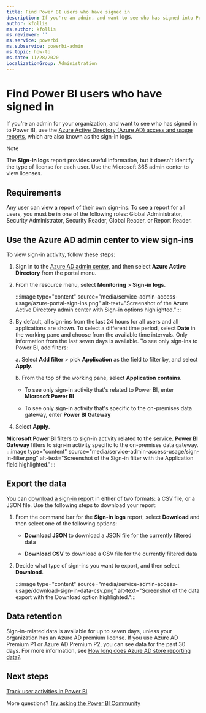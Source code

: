```yaml
---
title: Find Power BI users who have signed in
description: If you're an admin, and want to see who has signed into Power BI, you can use the Azure Active Directory access and usage reports.
author: kfollis
ms.author: kfollis
ms.reviewer: ''
ms.service: powerbi
ms.subservice: powerbi-admin
ms.topic: how-to
ms.date: 11/28/2020
LocalizationGroup: Administration
---
```


# Find Power BI users who have signed in

If you're an admin for your organization, and want to see who has signed in to Power BI, use the [Azure Active Directory (Azure AD) access and usage reports](/azure/active-directory/reports-monitoring/concept-sign-ins), which are also known as the sign-in logs.

> [!NOTE]
> The **Sign-in logs** report provides useful information, but it doesn't identify the type of license for each user. Use the Microsoft 365 admin center to view licenses.

## Requirements

Any user can view a report of their own sign-ins. To see a report for all users, you must be in one of the following roles: Global Administrator, Security Administrator, Security Reader, Global Reader, or Report Reader.

## Use the Azure AD admin center to view sign-ins

To view sign-in activity, follow these steps:

1. Sign in to the [Azure AD admin center](https://aad.portal.azure.com), and then select **Azure Active Directory** from the portal menu.

1. From the resource menu, select **Monitoring** > **Sign-in logs**.

    :::image type="content" source="media/service-admin-access-usage/azure-portal-sign-ins.png" alt-text="Screenshot of the Azure Active Directory admin center with Sign-in options highlighted.":::

1. By default, all sign-ins from the last 24 hours for all users and all applications are shown. To select a different time period, select **Date** in the working pane and choose from the available time intervals. Only information from the last seven days is available. To see only sign-ins to Power BI, add filters:

    a. Select **Add filter** > pick **Application** as the field to filter by, and select **Apply**.

    b. From the top of the working pane, select **Application contains**.

    - To see only sign-in activity that's related to Power BI, enter **Microsoft Power BI**
        
    - To see only sign-in activity that's specific to the on-premises data gateway, enter **Power BI Gateway**

1. Select **Apply**.

**Microsoft Power BI** filters to sign-in activity related to the service. **Power BI Gateway** filters to sign-in activity specific to the on-premises data gateway.
    :::image type="content" source="media/service-admin-access-usage/sign-in-filter.png" alt-text="Screenshot of the Sign-in filter with the Application field highlighted.":::

## Export the data

You can [download a sign-in report](/azure/active-directory/reports-monitoring/quickstart-download-sign-in-report) in either of two formats: a CSV file, or a JSON file. Use the following steps to download your report:

1. From the command bar for the **Sign-in logs** report, select **Download** and then select one of the following options:

   - **Download JSON** to download a JSON file for the currently filtered data

   - **Download CSV** to download a CSV file for the currently filtered data

2. Decide what type of sign-ins you want to export, and then select **Download**.

    :::image type="content" source="media/service-admin-access-usage/download-sign-in-data-csv.png" alt-text="Screenshot of the data export with the Download option highlighted.":::

## Data retention

Sign-in-related data is available for up to seven days, unless your organization has an Azure AD premium license. If you use Azure AD Premium P1 or Azure AD Premium P2, you can see data for the past 30 days. For more information, see [How long does Azure AD store reporting data?](/azure/active-directory/reports-monitoring/reference-reports-data-retention).

## Next steps

[Track user activities in Power BI](service-admin-auditing.md)

More questions? [Try asking the Power BI Community](https://community.powerbi.com/)
